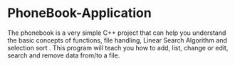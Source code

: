 # PhoneBook-Application 
The phonebook is a very simple C++ project that can help you understand the 
basic concepts of functions, file handling, Linear Search Algorithm and selection sort . This program will teach you how to add, list, change or  edit, search and remove data from/to  a file. 
